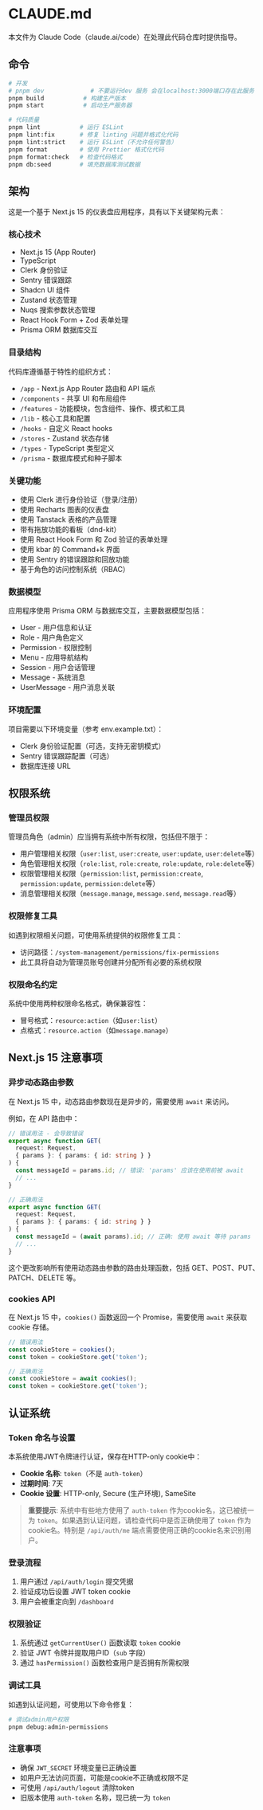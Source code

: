 # CLAUDE.md

本文件为 Claude Code（claude.ai/code）在处理此代码仓库时提供指导。

## 命令

```bash
# 开发
# pnpm dev             # 不要运行dev 服务 会在localhost:3000端口存在此服务
pnpm build           # 构建生产版本
pnpm start           # 启动生产服务器

# 代码质量
pnpm lint           # 运行 ESLint
pnpm lint:fix       # 修复 linting 问题并格式化代码
pnpm lint:strict    # 运行 ESLint（不允许任何警告）
pnpm format         # 使用 Prettier 格式化代码
pnpm format:check   # 检查代码格式
pnpm db:seed        # 填充数据库测试数据
```

## 架构

这是一个基于 Next.js 15 的仪表盘应用程序，具有以下关键架构元素：

### 核心技术

- Next.js 15 (App Router)
- TypeScript
- Clerk 身份验证
- Sentry 错误跟踪
- Shadcn UI 组件
- Zustand 状态管理
- Nuqs 搜索参数状态管理
- React Hook Form + Zod 表单处理
- Prisma ORM 数据库交互

### 目录结构

代码库遵循基于特性的组织方式：

- `/app` - Next.js App Router 路由和 API 端点
- `/components` - 共享 UI 和布局组件
- `/features` - 功能模块，包含组件、操作、模式和工具
- `/lib` - 核心工具和配置
- `/hooks` - 自定义 React hooks
- `/stores` - Zustand 状态存储
- `/types` - TypeScript 类型定义
- `/prisma` - 数据库模式和种子脚本

### 关键功能

- 使用 Clerk 进行身份验证（登录/注册）
- 使用 Recharts 图表的仪表盘
- 使用 Tanstack 表格的产品管理
- 带有拖放功能的看板（dnd-kit）
- 使用 React Hook Form 和 Zod 验证的表单处理
- 使用 kbar 的 Command+k 界面
- 使用 Sentry 的错误跟踪和回放功能
- 基于角色的访问控制系统（RBAC）

### 数据模型

应用程序使用 Prisma ORM 与数据库交互，主要数据模型包括：

- User - 用户信息和认证
- Role - 用户角色定义
- Permission - 权限控制
- Menu - 应用导航结构
- Session - 用户会话管理
- Message - 系统消息
- UserMessage - 用户消息关联

### 环境配置

项目需要以下环境变量（参考 env.example.txt）：

- Clerk 身份验证配置（可选，支持无密钥模式）
- Sentry 错误跟踪配置（可选）
- 数据库连接 URL

## 权限系统

### 管理员权限

管理员角色（admin）应当拥有系统中所有权限，包括但不限于：

- 用户管理相关权限（`user:list`, `user:create`, `user:update`, `user:delete`等）
- 角色管理相关权限（`role:list`, `role:create`, `role:update`, `role:delete`等）
- 权限管理相关权限（`permission:list`, `permission:create`, `permission:update`, `permission:delete`等）
- 消息管理相关权限（`message.manage`, `message.send`, `message.read`等）

### 权限修复工具

如遇到权限相关问题，可使用系统提供的权限修复工具：

- 访问路径：`/system-management/permissions/fix-permissions`
- 此工具将自动为管理员账号创建并分配所有必要的系统权限

### 权限命名约定

系统中使用两种权限命名格式，确保兼容性：

- 冒号格式：`resource:action`（如`user:list`）
- 点格式：`resource.action`（如`message.manage`）

## Next.js 15 注意事项

### 异步动态路由参数

在 Next.js 15 中，动态路由参数现在是异步的，需要使用 `await` 来访问。

例如，在 API 路由中：

```typescript
// 错误用法 - 会导致错误
export async function GET(
  request: Request,
  { params }: { params: { id: string } }
) {
  const messageId = params.id; // 错误: 'params' 应该在使用前被 await
  // ...
}

// 正确用法
export async function GET(
  request: Request,
  { params }: { params: { id: string } }
) {
  const messageId = (await params).id; // 正确: 使用 await 等待 params
  // ...
}
```

这个更改影响所有使用动态路由参数的路由处理函数，包括 GET、POST、PUT、PATCH、DELETE 等。

### cookies API

在 Next.js 15 中，`cookies()` 函数返回一个 Promise，需要使用 `await` 来获取 cookie 存储。

```typescript
// 错误用法
const cookieStore = cookies();
const token = cookieStore.get('token');

// 正确用法
const cookieStore = await cookies();
const token = cookieStore.get('token');
```

## 认证系统

### Token 命名与设置

本系统使用JWT令牌进行认证，保存在HTTP-only cookie中：

- **Cookie 名称**: `token`（不是 `auth-token`）
- **过期时间**: 7天
- **Cookie 设置**: HTTP-only, Secure (生产环境), SameSite

> **重要提示**: 系统中有些地方使用了 `auth-token` 作为cookie名，这已被统一为 `token`。如果遇到认证问题，请检查代码中是否正确使用了 `token` 作为cookie名。特别是 `/api/auth/me` 端点需要使用正确的cookie名来识别用户。

### 登录流程

1. 用户通过 `/api/auth/login` 提交凭据
2. 验证成功后设置 JWT token cookie
3. 用户会被重定向到 `/dashboard`

### 权限验证

1. 系统通过 `getCurrentUser()` 函数读取 `token` cookie
2. 验证 JWT 令牌并提取用户ID（`sub` 字段）
3. 通过 `hasPermission()` 函数检查用户是否拥有所需权限

### 调试工具

如遇到认证问题，可使用以下命令修复：

```bash
# 调试admin用户权限
pnpm debug:admin-permissions
```

### 注意事项

- 确保 `JWT_SECRET` 环境变量已正确设置
- 如用户无法访问页面，可能是cookie不正确或权限不足
- 可使用 `/api/auth/logout` 清除token
- 旧版本使用 `auth-token` 名称，现已统一为 `token`
